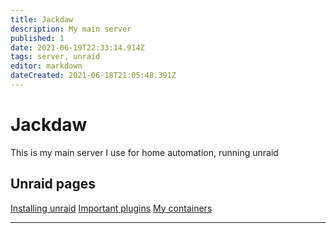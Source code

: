 ```yaml
---
title: Jackdaw
description: My main server
published: 1
date: 2021-06-19T22:33:14.914Z
tags: server, unraid
editor: markdown
dateCreated: 2021-06-18T21:05:48.391Z
---
```


# Jackdaw 
This is my main server I use for home automation, running unraid

## Unraid pages 

[Installing unraid](/unraid/install) 
[Important plugins](/unraid/plugins) 
[My containers](/unraid/docker)

---
